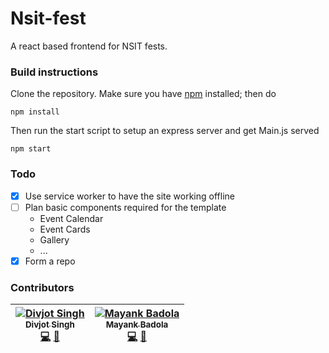 # Nsit-fest
A react based frontend for NSIT fests.

### Build instructions
Clone the repository.
Make sure you have [npm](https://www.npmjs.com/) installed; then do
```
npm install
```
Then run the start script to setup an express server and get Main.js served
```
npm start
```

### Todo
* [x] Use service worker to have the site working offline
* [ ] Plan basic components required for the template
  * Event Calendar
  * Event Cards
  * Gallery
  * ...
* [x] Form a repo

### Contributors
<!-- Contributors START
Divjot_Singh bogas04 https://github.com/bogas04 code doc
Mayank_Badola mbad0la https://github.com/mbad0la code doc
Contributors END -->
<!-- Contributors table START -->
| [![Divjot Singh](https://avatars.githubusercontent.com/bogas04?s=100)<br /><sub>Divjot Singh</sub>](https://github.com/bogas04)<br />[💻](https://github.com/bogas04/nsit-fest/commits?author=bogas04) [📖](https://github.com/bogas04/nsit-fest/commits?author=bogas04) | [![Mayank Badola](https://avatars.githubusercontent.com/mbad0la?s=100)<br /><sub>Mayank Badola</sub>](https://github.com/mbad0la)<br />[💻](https://github.com/bogas04/nsit-fest/commits?author=mbad0la) [📖](https://github.com/bogas04/nsit-fest/commits?author=mbad0la) |
| :---: | :---: |
<!-- Contributors table END -->
